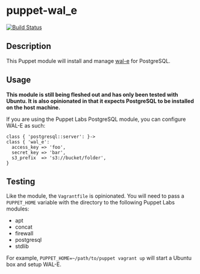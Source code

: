 # puppet-wal_e

[![Build Status](https://travis-ci.org/justindowning/puppet-wal_e.png)](https://travis-ci.org/justindowning/puppet-wal_e)

## Description

This Puppet module will install and manage [wal-e](https://github.com/wal-e/wal-e) for PostgreSQL.

## Usage

**This module is still being fleshed out and has only been tested with Ubuntu. It is also opinionated in that it expects PostgreSQL to be installed on the host machine.**

If you are using the Puppet Labs PostgreSQL module, you can configure WAL-E as such:

    class { 'postgresql::server': }->
    class { 'wal_e':
      access_key => 'foo',
      secret_key => 'bar',
      s3_prefix  => 's3://bucket/folder',
    }

## Testing

Like the module, the `Vagrantfile` is opinionated. You will need to pass a `PUPPET_HOME` variable with the directory to the following Puppet Labs modules:
* apt
* concat
* firewall
* postgresql
* stdlib

For example, `PUPPET_HOME=~/path/to/puppet vagrant up` will start a Ubuntu box and setup WAL-E.
